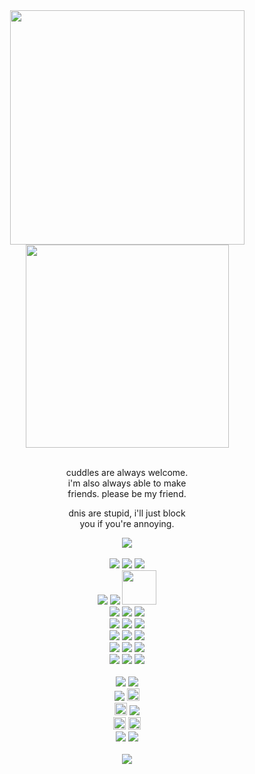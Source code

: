 <div align="center">
  <div>
    <img src="https://64.media.tumblr.com/ca3b4a6e7383dcda84e2d91eaa2d56d9/af1d2bd09d335007-2d/s640x960/b00343e480317e136494b0d65f6a4f7382eb7bf6.gifv" width="375px"><br>
    <img src="https://64.media.tumblr.com/c7a0e591661f4313f87222e7e0cd117e/71134358b40b00f4-ec/s640x960/57fafc66508689702011e775dcb8a35f5d014ccc.gifv" width="325px">
  </div>
  <br>
  <div>
    <p>cuddles are always welcome.<br>
      i'm also always able to make<br>
      friends. please be my friend.</p>
    <p>dnis are stupid, i'll just block<br>
      you if you're annoying.</p>
  </div>
  <div>
    <img src="https://komarev.com/ghpvc/?username=pawesum&color=dc143c"></a>
  </div>
  <br>
  <div>
    <img src="https://files.catbox.moe/62zqxi.png"> <img src="https://files.catbox.moe/6mhvtu.gif"> <img src="https://64.media.tumblr.com/983e3857531c98db51cfe69a4f07ddab/23e83896a48037ad-25/s100x200/8e6b7420c48f3099b7b11d9737ed9ab069cd65ac.gifv"><br>
    <img src="https://files.catbox.moe/vf5y2o.gif"> <img src="https://64.media.tumblr.com/c1a57150902fbe6cc20be25565ce84ad/d3e7da52a4217c86-7c/s100x200/c77651c868b827bc19ade8be7a8e5174d89de07e.gifv"> <img src="https://64.media.tumblr.com/9dd1f22834a13575bd2e319cacc966a4/551bf2d5c6aff523-18/s400x600/b4a1d67c99dfa9a9e6491853e2bb457a3880cfa8.pnj" height="55px"><br>
    <img src="https://64.media.tumblr.com/df025d5697eb49efe00266feb2bf1230/dbd825e7c30b4196-97/s100x200/e0cdc2f5b229c8cfce9686f7820cb0d7a34ef135.gifv"> <img src="https://files.catbox.moe/3q5kl2.jpg"> <img src="https://files.catbox.moe/2aulof.gif"><br>
    <img src="https://64.media.tumblr.com/2d84aa15b727a26fa60d2ec5ed69a074/71134358b40b00f4-83/s100x200/ed792684f06b501c7bec50a777045fb5459d6c65.pnj"> <img src="https://files.catbox.moe/usfrsz.gif"> <img src="https://64.media.tumblr.com/1e8031b304bd6c6a530472f30d8445fc/6f072ea04e7b6c72-15/s100x200/97d3d6e6ff53e578b95532e8f6961be1ae0702de.pnj"><br>
    <img src="https://64.media.tumblr.com/a47c2cf81d874b1e6e42907a7c60d785/2040218c4f2dac5e-fe/s100x200/a9513c04306b694c084d59d913d379fa42ce7780.pnj"> <img src="https://64.media.tumblr.com/a4e5faa6fd0337170eeff55f1ad17103/bfaaeb60d3ffc0b4-13/s100x200/5c621397f4d1c79c2046a332ee88393844aa1457.gifv"> <img src="https://64.media.tumblr.com/afb3c2b2d61915fdc3cc256a3301d917/a99305fc354b6993-e1/s100x200/0d55aa0647983d0ef5cc1b5c066405933660c848.pnj"><br>
    <img src="https://files.catbox.moe/osbvoy.png"> <img src="https://files.catbox.moe/mgni0f.gif"> <img src="https://files.catbox.moe/2nyj9x.png"><br>
    <img src="https://64.media.tumblr.com/f2bfc188c779bf0a8b555ad71abb75c5/a99305fc354b6993-3e/s100x200/e457becc3edf8d1e49e65fd1eb3ceb2a6c42232d.pnj"> <img src="https://64.media.tumblr.com/09213b4a1a4061bd4ce05dc41b0071df/843b931af0c96714-0a/s100x200/f185aa7947551ece11b8b9a10d8847bc4235e08a.gifv"> <img src="https://64.media.tumblr.com/cfad9a07256f6d40ac084eb5d66e7313/6ca2aa32eeead2fc-23/s100x200/b1ff94dc98979057d4be84c56c07ee3a7aed7323.gifv">
  </div>
  <br>
  <div>
    <img src="https://64.media.tumblr.com/c6ceb86b2cd0fde5ac56688698f3bb32/e2c15a3766805f99-5e/s250x400/c2758e870dacbe627f76be7a60312efba452f01d.gifv"> <img src="https://64.media.tumblr.com/862566ecf23069ea9fe4412483fd0f54/e2c15a3766805f99-8d/s250x400/e9a02f9b86084d754ce4c5f59614279be8d79943.gifv"><br>
    <img src="https://64.media.tumblr.com/8255cdee54062be2f0a75c1d4f95e5cc/e2c15a3766805f99-2a/s250x400/bfc2aaa381097136e0f21470f5a8fdd172306c4a.gifv"> <img src="https://64.media.tumblr.com/4a86c9f2c8d41a758fc003ad783e9fcd/b1cea295162728d9-20/s1280x1920/087442c35b23117c33a6505745681b081001f32d.gifv" height="20px"><br>
    <img src="https://64.media.tumblr.com/c4c9bfcb9ce63636e85091c59a1a80a7/9ab3fd032942848d-38/s400x600/e71f66db65334dd6a4df610f4640dc30e373e7a6.gifv" height="20px"> <img src="https://64.media.tumblr.com/261821932a271e99b0dd977e1cd3b5b2/aa38db7f25a128d4-5a/s250x400/87ceaba8cfb1eb6f4f2617912686b69498b81d37.gifv"><br>
    <img src="https://64.media.tumblr.com/97f3dbf1d689f64c6560935f99ed4854/b1cea295162728d9-1f/s1280x1920/351f620f2dfbbb5b449f0690b1f30ad3d7709096.gifv" height="20px"> <img src="https://64.media.tumblr.com/6da434e6b4b251054d28299b8a27c04e/d047d1da6e98ef6f-52/s640x960/98ce355974a274d31c10ac05ec8d50b9ebe81562.gifv" height="20px"><br>
    <img src="https://64.media.tumblr.com/3f283a431f5387214fee2d024907e77a/a99305fc354b6993-94/s250x400/dd0076095e4ba650e01ca87aa4563a4e005e432e.gifv"> <img src="https://64.media.tumblr.com/50a01cfa8bdfa417bec39f0c0d2dcb6c/a99305fc354b6993-83/s250x400/2118924bcc2b07b0c5158dc649feaf11481adb55.webp">
  </div>
  <br>
  <div>
    <img src="https://64.media.tumblr.com/c8771f8e7ab7e138bef279b8ec7f1332/6468d1b912a28cc0-45/s400x600/265b224f4eee103b3c94965db0e59eb43592e142.gifv">
  </div>
</div>
